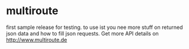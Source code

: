 # multiroute
first sample release for testing. to use ist you nee more stuff on returned json data and how to fill json requests.
Get more API details on http://www.multiroute.de
